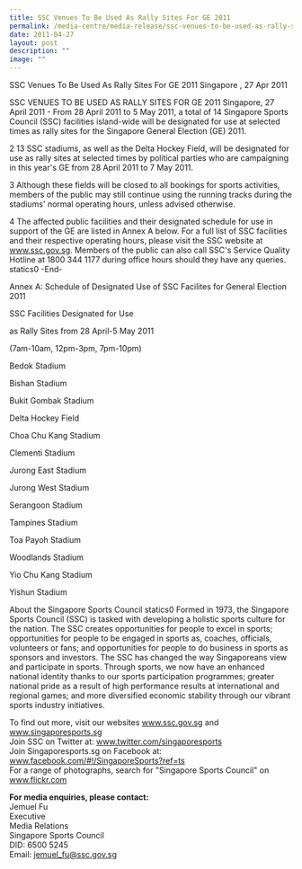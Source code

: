 ```yaml
---
title: SSC Venues To Be Used As Rally Sites For GE 2011
permalink: /media-centre/media-release/ssc-venues-to-be-used-as-rally-sites-for-ge-2011/
date: 2011-04-27
layout: post
description: ""
image: ""
---
```

SSC Venues To Be Used As Rally Sites For GE 2011
Singapore , 27 Apr 2011

SSC VENUES TO BE USED AS RALLY SITES FOR GE 2011
Singapore, 27 April 2011 - From 28 April 2011 to 5 May 2011, a total of 14 Singapore Sports Council (SSC) facilities island-wide will be designated for use at selected times as rally sites for the Singapore General Election (GE) 2011.

2 13 SSC stadiums, as well as the Delta Hockey Field, will be designated for use as rally sites at selected times by political parties who are campaigning in this year's GE from 28 April 2011 to 7 May 2011.

3 Although these fields will be closed to all bookings for sports activities, members of the public may still continue using the running tracks during the stadiums' normal operating hours, unless advised otherwise.

4 The affected public facilities and their designated schedule for use in support of the GE are listed in Annex A below. For a full list of SSC facilities and their respective operating hours, please visit the SSC website at www.ssc.gov.sg. Members of the public can also call SSC's Service Quality Hotline at 1800 344 1177 during office hours should they have any queries.
statics0
-End-

Annex A: Schedule of Designated Use of SSC Facilites for General Election 2011
 

SSC Facilities Designated for Use

as Rally Sites from 28 April-5 May 2011

(7am-10am, 12pm-3pm, 7pm-10pm)

 

Bedok Stadium

Bishan Stadium

Bukit Gombak Stadium

Delta Hockey Field

Choa Chu Kang Stadium

Clementi Stadium

Jurong East Stadium

Jurong West Stadium

Serangoon Stadium

Tampines Stadium

Toa Payoh Stadium

Woodlands Stadium

Yio Chu Kang Stadium

Yishun Stadium

 

About the Singapore Sports Council
statics0
Formed in 1973, the Singapore Sports Council (SSC) is tasked with developing a holistic sports culture for the nation. The SSC creates opportunities for people to excel in sports; opportunities for people to be engaged in sports as, coaches, officials, volunteers or fans; and opportunities for people to do business in sports as sponsors and investors. The SSC has changed the way Singaporeans view and participate in sports. Through sports, we now have an enhanced national identity thanks to our sports participation programmes; greater national pride as a result of high performance results at international and regional games; and more diversified economic stability through our vibrant sports industry initiatives.

To find out more, visit our websites www.ssc.gov.sg and www.singaporesports.sg
<br>
Join SSC on Twitter at: www.twitter.com/singaporesports
<br>
Join Singaporesports.sg on Facebook at: www.facebook.com/#!/SingaporeSports?ref=ts
<br>
For a range of photographs, search for "Singapore Sports Council" on www.flickr.com

**For media enquiries, please contact:**
<br>Jemuel Fu
<br>Executive
<br>Media Relations
<br>Singapore Sports Council
<br>DID: 6500 5245
<br>Email: jemuel_fu@ssc.gov.sg
